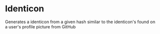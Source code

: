 # Identicon

Generates a identicon from a given hash similar to the identicon's found on a user's profile picture from GitHub

